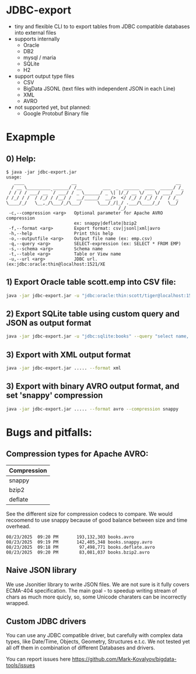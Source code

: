 # JDBC-export

- tiny and flexible CLI to to export tables from JDBC compatible databases into external files
- supports internally
  - Oracle
  - DB2 
  - mysql / maria
  - SQLite
  - H2
- support output type files
  - CSV
  - BigData JSONL (text files with independent JSON in each Line)
  - XML
  - AVRO
- not supported yet, but planned:
  - Google Protobuf Binary file


# Exapmple

## 0) Help:
```
$ java -jar jdbc-export.jar
usage:
   ____                  __                                      __
  / __ \_________ ______/ /__        ___  _  ______  ____  _____/ /_
 / / / / ___/ __ `/ ___/ / _ \______/ _ \| |/_/ __ \/ __ \/ ___/ __/
/ /_/ / /  / /_/ / /__/ /  __/_____/  __/>  </ /_/ / /_/ / /  / /_
\____/_/   \__,_/\___/_/\___/      \___/_/|_/ .___/\____/_/   \__/
                                           /_/
 -c,--compression <arg>   Optional parameter for Apache AVRO compression
                          ex: snappy|deflate|bzip2
 -f,--format <arg>        Export format: csv|jsonl|xml|avro
 -h,--help                Print this help
 -o,--outputfile <arg>    Output file name (ex: emp.csv)
 -q,--query <arg>         SELECT-expression (ex: SELECT * FROM EMP)
 -s,--schema <arg>        Schema name
 -t,--table <arg>         Table or View name
 -u,--url <arg>           JDBC url. (ex:jdbc:oracle:thin@localhost:1521/XE
```

## 1) Export Oracle table scott.emp into CSV file:

```bash
java -jar jdbc-export.jar -u "jdbc:oracle:thin:scott/tiger@localhost:1521/ORCL" --schema scott --table emp --outputfile emp.csv --format csv
```

## 2) Export SQLite table using custom query and JSON as output format

```bash
java -jar jdbc-export.jar -u "jdbc:sqlite:books" --query "select name, sha1, size from books" --outputfile books.jsonl --format jsonl
```

## 3) Export with XML output format
```bash
java -jar jdbc-export.jar ..... --format xml
```

## 3) Export with binary AVRO output format, and set 'snappy' compression
```bash
java -jar jdbc-export.jar ..... --format avro --compression snappy
```

# Bugs and pitfalls:

## Compression types for Apache AVRO:
| Compression |
|-------------|
| snappy      |
| bzip2 |
| deflate |

See the different size for compression codecs to compare. We would recoomend to use snappy
because of good balance between size and time overhead.

```
08/23/2025  09:20 PM       193,132,303 books.avro
08/23/2025  09:19 PM       142,405,348 books.snappy.avro
08/23/2025  09:18 PM        97,498,771 books.deflate.avro
08/23/2025  09:20 PM        83,081,037 books.bzip2.avro
```

## Naive JSON library

We use Jsonitier library to write JSON files. We are not sure is it fully covers ECMA-404 specification.
The main goal - to speedup writing stream of chars as much more quicly, so, some Unicode charaters can
be incorrectly wrapped.

## Custom JDBC drivers

You can use any JDBC compatible driver, but carefully with complex data types, 
like Date/Time, Objects, Geometry, Structures e.t.c. We not tested yet all off them
in combination of different Databases and drivers.

You can report issues here https://github.com/Mark-Kovalyov/bigdata-tools/issues